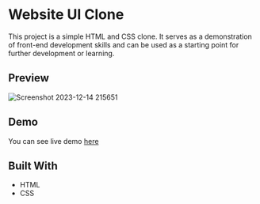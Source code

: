 
# Website UI Clone

This project is a simple HTML and CSS clone. It serves as a demonstration of front-end development skills and can be used as a starting point for further development or learning.


## Preview

![Screenshot 2023-12-14 215651](https://github.com/gorusharma00/Web-Page-UI-Clone/assets/108645957/6b8f6bd2-f586-4354-9dd1-42624e9a5095)


## Demo

You can see live demo [here](https://gorusharma00.github.io/Web-Page-UI-Clone/)


## Built With

- HTML
- CSS
